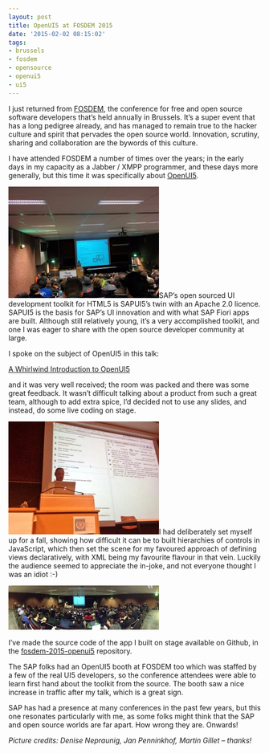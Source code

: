 ```yaml
---
layout: post
title: OpenUI5 at FOSDEM 2015
date: '2015-02-02 08:15:02'
tags:
- brussels
- fosdem
- opensource
- openui5
- ui5
---
```



I just returned from [FOSDEM](http://fosdem.org), the conference for free and open source software developers that’s held annually in Brussels. It’s a super event that has a long pedigree already, and has managed to remain true to the hacker culture and spirit that pervades the open source world. Innovation, scrutiny, sharing and collaboration are the bywords of this culture.

I have attended FOSDEM a number of times over the years; in the early days in my capacity as a Jabber / XMPP programmer, and these days more generally, but this time it was specifically about [OpenUI5](http://openui5.org).

[![IMG_20150202_080814](/content/images/2015/02/IMG_20150202_080814-300x222.jpg)](/content/images/2015/02/IMG_20150202_080814.jpg)SAP’s open sourced UI development toolkit for HTML5 is SAPUI5’s twin with an Apache 2.0 licence. SAPUI5 is the basis for SAP’s UI innovation and with what SAP Fiori apps are built. Although still relatively young, it’s a very accomplished toolkit, and one I was eager to share with the open source developer community at large.

I spoke on the subject of OpenUI5 in this talk:

[A Whirlwind Introduction to OpenUI5](http://lanyrd.com/2015/fosdem/sdhcrp/)

and it was very well received; the room was packed and there was some great feedback. It wasn’t difficult talking about a product from such a great team, although to add extra spice, I’d decided not to use any slides, and instead, do some live coding on stage.

[![IMG_20150202_080838](/content/images/2015/02/IMG_20150202_080838-300x225.jpg)](/content/images/2015/02/IMG_20150202_080838.jpg)I had deliberately set myself up for a fall, showing how difficult it can be to built hierarchies of controls in JavaScript, which then set the scene for my favoured approach of defining views declaratively, with XML being my favourite flavour in that vein. Luckily the audience seemed to appreciate the in-joke, and not everyone thought I was an idiot :-)

[![IMG_20150202_080932](/content/images/2015/02/IMG_20150202_080932-300x88.jpg)](/content/images/2015/02/IMG_20150202_080932.jpg)

I’ve made the source code of the app I built on stage available on Github, in the [fosdem-2015-openui5](https://github.com/qmacro/fosdem-2015-openui5) repository.

The SAP folks had an OpenUI5 booth at FOSDEM too which was staffed by a few of the real UI5 developers, so the conference attendees were able to learn first hand about the toolkit from the source. The booth saw a nice increase in traffic after my talk, which is a great sign.

SAP has had a presence at many conferences in the past few years, but this one resonates particularly with me, as some folks might think that the SAP and open source worlds are far apart. How wrong they are. Onwards!

*Picture credits: Denise Nepraunig, Jan Penninkhof, Martin Gillet – thanks!*


